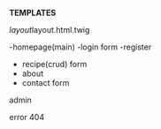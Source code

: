 **TEMPLATES**

*layout*layout.html.twig

-homepage(main)
-login
    form
-register
   
- recipe(crud)
    form
- about
- contact
    form

admin

error 404